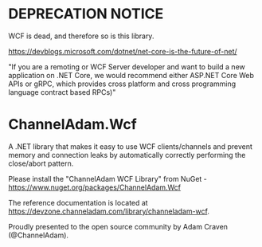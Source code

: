 # DEPRECATION NOTICE
WCF is dead, and therefore so is this library.

https://devblogs.microsoft.com/dotnet/net-core-is-the-future-of-net/

"If you are a remoting or WCF Server developer and want to build a new application on .NET Core, we would recommend either ASP.NET Core Web APIs or gRPC, which provides cross platform and cross programming language contract based RPCs)"

# ChannelAdam.Wcf

A .NET library that makes it easy to use WCF clients/channels and prevent memory and connection leaks by automatically correctly performing the close/abort pattern.

Please install the "ChannelAdam WCF Library" from NuGet - https://www.nuget.org/packages/ChannelAdam.Wcf

The reference documentation is located at https://devzone.channeladam.com/library/channeladam-wcf.

Proudly presented to the open source community by Adam Craven (@ChannelAdam).
